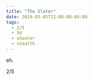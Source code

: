 ```yaml
---
title: "The Slater"
date: 2019-03-05T12:00:00-04:00
tags:
  - 2/5
  - 3d
  - shooter
  - stealth
---
```


eh.

2/5
